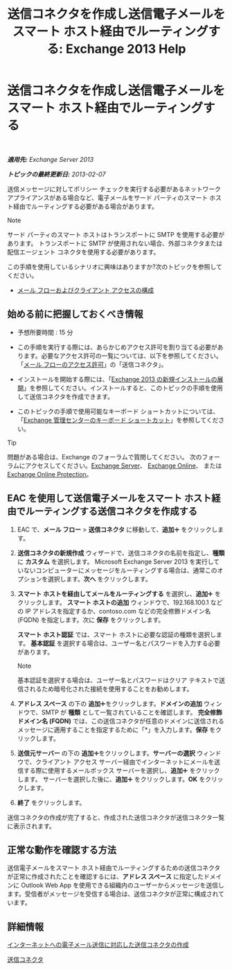 ﻿---
title: '送信コネクタを作成し送信電子メールをスマート ホスト経由でルーティングする: Exchange 2013 Help'
TOCTitle: 送信コネクタを作成し送信電子メールをスマート ホスト経由でルーティングする
ms:assetid: 4a9ef08e-bd62-4c6b-8790-d24fb0f8f24b
ms:mtpsurl: https://technet.microsoft.com/ja-jp/library/JJ673059(v=EXCHG.150)
ms:contentKeyID: 49896237
ms.date: 04/24/2018
mtps_version: v=EXCHG.150
ms.translationtype: HT
---

# 送信コネクタを作成し送信電子メールをスマート ホスト経由でルーティングする

 

_**適用先:** Exchange Server 2013_

_**トピックの最終更新日:** 2013-02-07_

送信メッセージに対してポリシー チェックを実行する必要があるネットワーク アプライアンスがある場合など、電子メールをサード パーティのスマート ホスト経由でルーティングする必要がある場合があります。


> [!NOTE]
> サード パーティのスマート ホストはトランスポートに SMTP を使用する必要があります。 トランスポートに SMTP が使用されない場合、外部コネクタまたは配信エージェント コネクタを使用する必要があります。



この手順を使用しているシナリオに興味はありますか?次のトピックを参照してください。

  - [メール フローおよびクライアント アクセスの構成](configure-mail-flow-and-client-access-exchange-2013-help.md)

## 始める前に把握しておくべき情報

  - 予想所要時間 : 15 分

  - この手順を実行する際には、あらかじめアクセス許可を割り当てる必要があります。必要なアクセス許可の一覧については、以下を参照してください。「[メール フローのアクセス許可](mail-flow-permissions-exchange-2013-help.md)」の「送信コネクタ」。

  - インストールを開始する際には、「[Exchange 2013 の新規インストールの展開](deploy-a-new-installation-of-exchange-2013-exchange-2013-help.md)」を参照してください。インストールすると、このトピックの手順を使用して送信コネクタを作成できます。

  - このトピックの手順で使用可能なキーボード ショートカットについては、「[Exchange 管理センターのキーボード ショートカット](keyboard-shortcuts-in-the-exchange-admin-center-exchange-online-protection-help.md)」を参照してください。


> [!TIP]
> 問題がある場合は、Exchange のフォーラムで質問してください。 次のフォーラムにアクセスしてください。<A href="https://go.microsoft.com/fwlink/p/?linkid=60612">Exchange Server</A>、 <A href="https://go.microsoft.com/fwlink/p/?linkid=267542">Exchange Online</A>、 または <A href="https://go.microsoft.com/fwlink/p/?linkid=285351">Exchange Online Protection</A>。



## EAC を使用して送信電子メールをスマート ホスト経由でルーティングする送信コネクタを作成する

1.  EAC で、<strong>メール フロー</strong> \> <strong>送信コネクタ</strong> に移動して、<strong>追加</strong>![\[追加\] アイコン](images/JJ218640.c1e75329-d6d7-4073-a27d-498590bbb558(EXCHG.150).gif "[追加] アイコン") をクリックします。

2.  **送信コネクタの新規作成** ウィザードで、送信コネクタの名前を指定し、<strong>種類</strong> に <strong>カスタム</strong> を選択します。 Microsoft Exchange Server 2013 を実行していないコンピューターにメッセージをルーティングする場合は、通常このオプションを選択します。<strong>次へ</strong> をクリックします。

3.  <strong>スマート ホストを経由してメールをルーティングする</strong> を選択し、<strong>追加</strong>![\[追加\] アイコン](images/JJ218640.c1e75329-d6d7-4073-a27d-498590bbb558(EXCHG.150).gif "[追加] アイコン") をクリックします。 <strong>スマート ホストの追加</strong> ウィンドウで、192.168.100.1 などの IP アドレスを指定するか、contoso.com などの完全修飾ドメイン名 (FQDN) を指定します。次に <strong>保存</strong> をクリックします。
    
    <strong>スマート ホスト認証</strong> では、スマート ホストに必要な認証の種類を選択します。 <strong>基本認証</strong> を選択する場合は、ユーザー名とパスワードを入力する必要があります。
    

    > [!NOTE]
    > 基本認証を選択する場合は、ユーザー名とパスワードはクリア テキストで送信されるため暗号化された接続を使用することをお勧めします。



4.  <strong>アドレス スペース</strong> の下の <strong>追加</strong>![\[追加\] アイコン](images/JJ218640.c1e75329-d6d7-4073-a27d-498590bbb558(EXCHG.150).gif "[追加] アイコン")をクリックします。<strong>ドメインの追加</strong> ウィンドウで、SMTP が <strong>種類</strong> として一覧されていることを確認します。 <strong>完全修飾ドメイン名 (FQDN)</strong> では、この送信コネクタが任意のドメインに送信されるメッセージに適用することを指定するために「\*」を入力します。<strong>保存</strong> をクリックします。

5.  <strong>送信元サーバー</strong> の下の <strong>追加</strong>![\[追加\] アイコン](images/JJ218640.c1e75329-d6d7-4073-a27d-498590bbb558(EXCHG.150).gif "[追加] アイコン")をクリックします。<strong>サーバーの選択</strong> ウィンドウで、クライアント アクセス サーバー経由でインターネットにメールを送信する際に使用するメールボックス サーバーを選択し、<strong>追加</strong>![\[追加\] アイコン](images/JJ218640.c1e75329-d6d7-4073-a27d-498590bbb558(EXCHG.150).gif "[追加] アイコン") をクリックします。 サーバーを選択した後に、<strong>追加</strong>![\[追加\] アイコン](images/JJ218640.c1e75329-d6d7-4073-a27d-498590bbb558(EXCHG.150).gif "[追加] アイコン") をクリックします。<strong>OK</strong> をクリックします。

6.  <strong>終了</strong> をクリックします。

送信コネクタの作成が完了すると、作成された送信コネクタが送信コネクタ一覧に表示されます。

## 正常な動作を確認する方法

送信電子メールをスマート ホスト経由でルーティングするための送信コネクタが正常に作成されたことを確認するには、<strong>アドレス スペース</strong> に指定したドメインに Outlook Web App を使用できる組織内のユーザーからメッセージを送信します。受信者がメッセージを受信する場合は、送信コネクタが正常に構成されています。

## 詳細情報

[インターネットへの電子メール送信に対応した送信コネクタの作成](create-a-send-connector-for-email-sent-to-the-internet-exchange-2013-help.md)

[送信コネクタ](send-connectors-exchange-2013-help.md)

